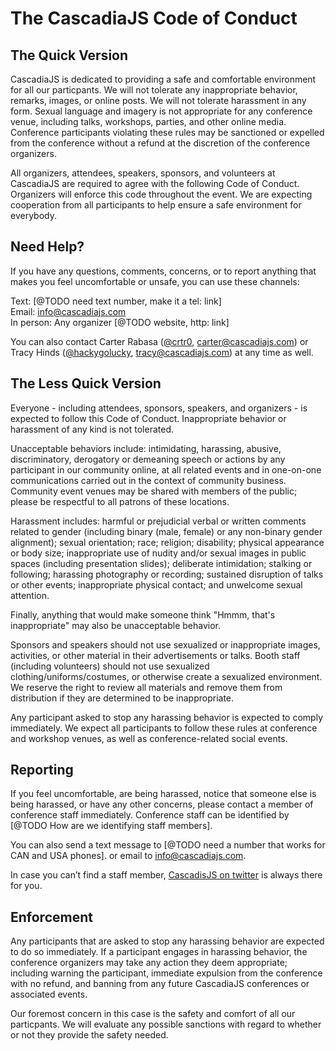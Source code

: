 # The CascadiaJS Code of Conduct

## The Quick Version

CascadiaJS is dedicated to providing a safe and comfortable environment for all our particpants. We will not tolerate any inappropriate behavior, remarks, images, or online posts. We will not tolerate harassment in any form. Sexual language and imagery is not appropriate for any conference venue, including talks, workshops, parties, and other online media. Conference participants violating these rules may be sanctioned or expelled from the conference without a refund at the discretion of the conference organizers.

All organizers, attendees, speakers, sponsors, and volunteers at CascadiaJS are required to agree with the following Code of Conduct. Organizers will enforce this code throughout the event. We are expecting cooperation from all participants to help ensure a safe environment for everybody.

## Need Help?

If you have any questions, comments, concerns, or to report anything that makes you feel uncomfortable or unsafe, you can use these channels:

Text: [@TODO need text number, make it a tel: link]<br />
Email: [info@cascadiajs.com](mailto:info@cascadiajs.com)<br />
In person: Any organizer [@TODO website, http: link]

You can also contact Carter Rabasa ([@crtr0](http://twitter.com/crtr0), [carter@cascadiajs.com](mailto:carter@cascadiajs.com)) or Tracy Hinds ([@hackygolucky](http://twitter.com/hackygolucky), [tracy@cascadiajs.com](mailto:tracy@cascadiajs.com)) at any time as well.

## The Less Quick Version

Everyone - including attendees, sponsors, speakers, and organizers - is expected to follow this Code of Conduct. Inappropriate behavior or harassment of any kind is not tolerated.

Unacceptable behaviors include: intimidating, harassing, abusive, discriminatory, derogatory or demeaning speech or actions by any participant in our community online, at all related events and in one-on-one communications carried out in the context of community business. Community event venues may be shared with members of the public; please be respectful to all patrons of these locations.

Harassment includes: harmful or prejudicial verbal or written comments related to gender (including binary (male, female) or any non-binary gender alignment); sexual orientation; race; religion; disability; physical appearance or body size; inappropriate use of nudity and/or sexual images in public spaces (including presentation slides); deliberate intimidation; stalking or following; harassing photography or recording; sustained disruption of talks or other events; inappropriate physical contact; and unwelcome sexual attention.

Finally, anything that would make someone think "Hmmm, that's inappropriate" may also be unacceptable behavior.

Sponsors and speakers should not use sexualized or inappropriate images, activities, or other material in their advertisements or talks. Booth staff (including volunteers) should not use sexualized clothing/uniforms/costumes, or otherwise create a sexualized environment. We reserve the right to review all materials and remove them from distribution if they are determined to be inappropriate.

Any participant asked to stop any harassing behavior is expected to comply immediately. We expect all participants to follow these rules at conference and workshop venues, as well as conference-related social events.

## Reporting

If you feel uncomfortable, are being harassed, notice that someone else is being harassed, or have any other concerns, please contact a member of conference staff immediately. Conference staff can be identified by [@TODO How are we identifying staff members].

You can also send a text message to [@TODO need a number that works for CAN and USA phones]. or email to [info@cascadiajs.com](mailto:info@cascadiajs.com).

In case you can’t find a staff member, [CascadisJS on twitter](http://twitter.com/cascadiajs) is always there for you.

## Enforcement

Any participants that are asked to stop any harassing behavior are expected to do so immediately. If a participant engages in harassing behavior, the conference organizers may take any action they deem appropriate; including warning the participant, immediate expulsion from the conference with no refund, and banning from any future CascadiaJS conferences or associated events.

Our foremost concern in this case is the safety and comfort of all our particpants. We will evaluate any possible sanctions with regard to whether or not they provide the safety needed.
